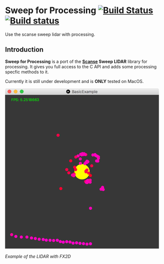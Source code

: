 # Sweep for Processing [![Build Status](https://travis-ci.org/cansik/sweep-processing.svg?branch=master)](https://travis-ci.org/cansik/sweep-processing) [![Build status](https://ci.appveyor.com/api/projects/status/2w9xm1dbafbi7xc0?svg=true)](https://ci.appveyor.com/project/cansik/sweep-processing)
Use the scanse sweep lidar with processing.

## Introduction

**Sweep for Processing** is a port of the **[Scanse](http://scanse.io/) Sweep LIDAR** library for processing. It gives you full access to the C API and adds some processing specfic methods to it.

Currently it is still under development and is **ONLY** tested on MacOS.

![LIDAR Example](readme/lidar-example.png)

*Example of the LIDAR with FX2D*